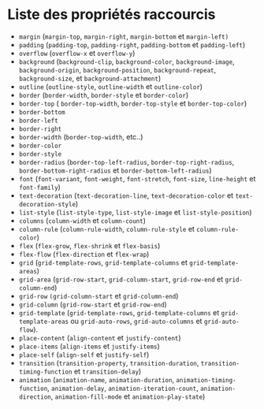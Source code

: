 # Liste des propriétés raccourcis

- `margin` (`margin-top`, `margin-right`, `margin-bottom` et `margin-left)`
- `padding` (`padding-top`, `padding-right`, `padding-bottom` et `padding-left`)
- `overflow` (`overflow-x` et `overflow-y`)
- `background` (`background-clip`, `background-color`, `background-image`, `background-origin`, `background-position`, `background-repeat`, `background-size`, et `background-attachment`)
- `outline` (`outline-style`, `outline-width` et `outline-color`)
- `border` (`border-width`, `border-style` et `border-color`)
- `border-top` ( `border-top-width`, `border-top-style` et `border-top-color`)
- `border-bottom`
- `border-left`
- `border-right`
- `border-width` (`border-top-width`, etc..)
- `border-color`
- `border-style`
- `border-radius` (`border-top-left-radius`, `border-top-right-radius`, `border-bottom-right-radius` et `border-bottom-left-radius`)
- `font` (`font-variant`, `font-weight`, `font-stretch`, `font-size`, `line-height` et `font-family`)
- `text-decoration` (`text-decoration-line`, `text-decoration-color` et `text-decoration-style`)
- `list-style` (`list-style-type`, `list-style-image` et `list-style-position`)
- `columns` (`column-width` et `column-count`)
- `column-rule` (`column-rule-width`, `column-rule-style` et `column-rule-color`)
- `flex` (`flex-grow`, `flex-shrink` et `flex-basis`)
- `flex-flow` (`flex-direction` et `flex-wrap`)
- `grid` (`grid-template-rows`, `grid-template-columns` et `grid-template-areas`)
- `grid-area` (`grid-row-start`, `grid-column-start`, `grid-row-end` et `grid-column-end`)
- `grid-row` `(grid-column-start` et `grid-column-end`)
- `grid-column` (`grid-row-start` et `grid-row-end`)
- `grid-template` (`grid-template-rows`, `grid-template-columns` et `grid-template-areas` ou `grid-auto-rows`, `grid-auto-columns` et `grid-auto-flow`).
- `place-content` (`align-content` et `justify-content`)
- `place-items` (`align-items` et `justify-items`)
- `place-self` (`align-self` et `justify-self`)
- `transition` (`transition-property`, `transition-duration`, `transition-timing-function` et `transition-delay`)
- `animation` (`animation-name`, `animation-duration`, `animation-timing-function`, `animation-delay`, `animation-iteration-count`, `animation-direction`, `animation-fill-mode` et `animation-play-state`)

